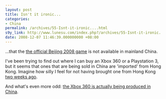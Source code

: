 ```yaml
---
layout: post
title: Isn't it ironic...
categories:
- China
permalink: /archives/55-Isnt-it-ironic....html
s9y_link: http://www.lunesu.com/index.php?/archives/55-Isnt-it-ironic....html
date: 2008-12-07 11:46:39.000000000 +08:00
---
```

...that the <a href="http://www.olympicvideogames.com/en/index.html" title="Beijing 2008 - The Game">the official Beijing 2008 game</a> is not available in mainland China.

I've been trying to find out where I can buy an Xbox 360 or a Playstation 3, but it seems that ones that are being sold in China are 'imported' from Hong Kong. Imagine how silly I feel for not having brought one from Hong Kong <a href="http://picasaweb.google.com/ivanzeeland/HongKong" title="Hong Kong">two weeks ago</a>.

And what's even more odd: <a href="http://www.businessweek.com/innovate/content/aug2005/id20050816_595546.htm" title="Xbox 360 made in China">the Xbox 360 is actually being produced in China</a>.
